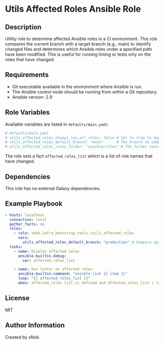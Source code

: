 # Utils Affected Roles Ansible Role

## Description

Utility role to determine affected Ansible roles in a CI environment. This role compares the current branch with a target branch (e.g., main) to identify changed files and determines which Ansible roles under a specified path have been modified. This is useful for running linting or tests only on the roles that have changed.

## Requirements

-   Git executable available in the environment where Ansible is run.
-   The Ansible control node should be running from within a Git repository.
-   Ansible version: 2.9

## Role Variables

Available variables are listed in `defaults/main.yaml`:

```yaml
# defaults/main.yaml
# utils_affected_roles_always_run_all_roles: false # Set to true to bypass checking and always return all roles.
# utils_affected_roles_default_branch: "main"      # The branch to compare against.
# utils_affected_roles_roles_folder: "ansible/roles" # The folder containing Ansible roles.
```
The role sets a fact `affected_roles_list` which is a list of role names that have changed.

## Dependencies

This role has no external Galaxy dependencies.

## Example Playbook

```yaml
- hosts: localhost
  connection: local
  gather_facts: no
  roles:
    - role: xnok.infra_bootstrap_tools.utils_affected_roles
      vars:
        utils_affected_roles_default_branch: "production" # Compare against production branch
  tasks:
    - name: Display affected roles
      ansible.builtin.debug:
        var: affected_roles_list

    - name: Run linter on affected roles
      ansible.builtin.command: "ansible-lint {{ item }}"
      loop: "{{ affected_roles_list }}"
      when: affected_roles_list is defined and affected_roles_list | length > 0
```

## License

MIT

## Author Information

Created by xNok.
